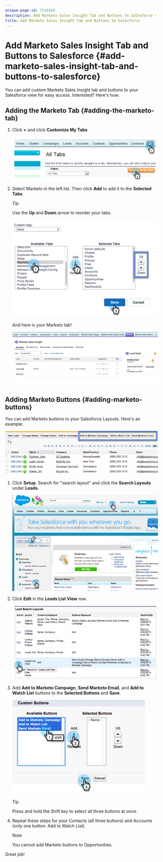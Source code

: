```yaml
---
unique-page-id: 7516419
description: Add Marketo Sales Insight Tab and Buttons to Salesforce - Marketo Docs - Product Documentation
title: Add Marketo Sales Insight Tab and Buttons to Salesforce
---
```


# Add Marketo Sales Insight Tab and Buttons to Salesforce {#add-marketo-sales-insight-tab-and-buttons-to-salesforce}

You can add custom Marketo Sales Insight tab and buttons to your Salesforce view for easy access. Interested? Here's how.

## Adding the Marketo Tab  {#adding-the-marketo-tab}

1. Click **+** and click **Customize My Tabs**.

   ![](assets/image2014-9-24-17-3a38-3a25.png)

1. Select Marketo in the left list. Then click **Add** to add it to the **Selected Tabs**.

   >[!TIP]
   >
   >Use the **Up** and **Down** arrow to reorder your tabs.

   ![](assets/image2015-5-27-13-3a42-3a59.png)

   And here is your Marketo tab!

   ![](assets/three-1.png)

## Adding Marketo Buttons {#adding-marketo-buttons}

You can add Marketo buttons to your Salesforce Layouts. Here's an example:

![](assets/image2015-5-26-17-3a7-3a18.png)

1. Click **Setup**. Search for "search layout" and click the **Search Layouts** under **Leads**.

   ![](assets/image2015-5-26-14-3a59-3a53.png)

1. Click **Edit** in the **Leads List View** row.

   ![](assets/image2015-5-26-16-3a7-3a24.png)

1. Add **Add to Marketo Campaign**, **Send Marketo Email**, and **Add to Watch List** buttons to the **Selected Buttons** and **Save**.

   ![](assets/image2015-5-26-16-3a59-3a34.png)

   >[!TIP]
   >
   >Press and hold the Shift key to select all three buttons at once.

1. Repeat these steps for your Contacts (all three buttons) and Accounts (only one button: Add to Watch List).

   >[!NOTE]
   >
   >You cannot add Marketo buttons to Opportunities.

Great job!
